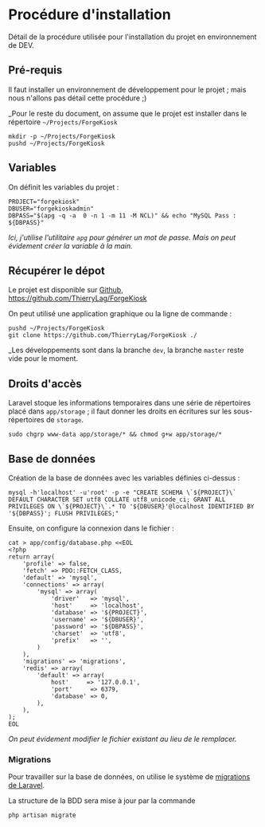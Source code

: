 # Procédure d'installation

Détail de la procédure utilisée pour l'installation du projet en environnement de DEV.

## Pré-requis
Il faut installer un environnement de développement pour le projet ; mais nous n'allons pas détail cette procédure ;)

_Pour le reste du document, on assume que le projet est installer dans le répertoire `~/Projects/ForgeKiosk`

    mkdir -p ~/Projects/ForgeKiosk
    pushd ~/Projects/ForgeKiosk

## Variables

On définit les variables du projet :

    PROJECT="forgekiosk"
    DBUSER="forgekioskadmin"
    DBPASS="$(apg -q -a  0 -n 1 -m 11 -M NCL)" && echo "MySQL Pass : ${DBPASS}"

_Ici, j'utilise l'utilitaire `apg` pour générer un mot de passe. Mais on peut évidement créer la variable à la main._

## Récupérer le dépot

Le projet est disponible sur [Github](https://github.com/), <https://github.com/ThierryLag/ForgeKiosk>

On peut utilisé une application graphique ou la ligne de commande :

    pushd ~/Projects/ForgeKiosk
    git clone https://github.com/ThierryLag/ForgeKiosk ./

_Les développements sont dans la branche `dev`, la branche `master` reste vide pour le moment.

## Droits d'accès

Laravel stoque les informations temporaires dans une série de répertoires placé dans `app/storage` ;
il faut donner les droits en écritures sur les sous-répertoires de `storage`.

    sudo chgrp www-data app/storage/* && chmod g+w app/storage/*

## Base de données

Création de la base de données avec les variables définies ci-dessus :

    mysql -h'localhost' -u'root' -p -e "CREATE SCHEMA \`${PROJECT}\` DEFAULT CHARACTER SET utf8 COLLATE utf8_unicode_ci; GRANT ALL PRIVILEGES ON \`${PROJECT}\`.* TO '${DBUSER}'@localhost IDENTIFIED BY '${DBPASS}'; FLUSH PRIVILEGES;"

Ensuite, on configure la connexion dans le fichier :

    cat > app/config/database.php <<EOL
    <?php
    return array(
        'profile' => false,
        'fetch' => PDO::FETCH_CLASS,
        'default' => 'mysql',
        'connections' => array(
            'mysql' => array(
                'driver'   => 'mysql',
                'host'     => 'localhost',
                'database' => '${PROJECT}',
                'username' => '${DBUSER}',
                'password' => '${DBPASS}',
                'charset'  => 'utf8',
                'prefix'   => '',
            )
        ),
        'migrations' => 'migrations',
        'redis' => array(
            'default' => array(
                host'     => '127.0.0.1',
                'port'     => 6379,
                'database' => 0,
            ),
        ),
    );
    EOL

_On peut évidement modifier le fichier existant au lieu de le remplacer._

### Migrations

Pour travailler sur la base de données, on utilise le système de [migrations de Laravel](http://four.laravel.com/docs/migrations).

La structure de la BDD sera mise à jour par la commande

    php artisan migrate